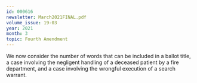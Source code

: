 ```yaml
---
id: 000616
newsletter: March2021FINAL.pdf
volume_issue: 19-03
year: 2021
month: 3
topic: Fourth Amendment
---
```


We now consider the number of words that can be included in a ballot title, a case involving the negligent handling of a deceased patient by a fire department, and a case involving the wrongful execution of a search warrant.